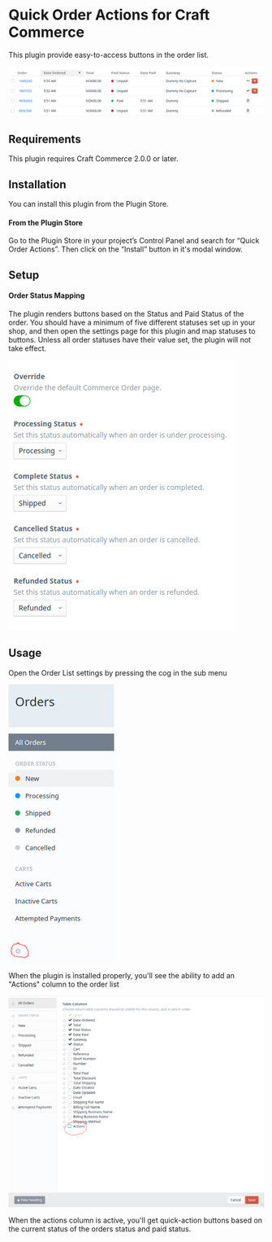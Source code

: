 # Quick Order Actions for Craft Commerce

This plugin provide easy-to-access buttons in the order list.

![Easy Order Management](readme/images/order_list_action_buttons.png "Easy Order Management")

## Requirements

This plugin requires Craft Commerce 2.0.0 or later.

## Installation

You can install this plugin from the Plugin Store.

#### From the Plugin Store

Go to the Plugin Store in your project’s Control Panel and search for “Quick Order Actions”. Then click on the “Install” button in it's modal window.

## Setup

#### Order Status Mapping
The plugin renders buttons based on the Status and Paid Status of the order. You should have a minimum of five different statuses set up in your shop, and then open the settings page for this plugin and map statuses to buttons.
Unless all order statuses have their value set, the plugin will not take effect.

![Plugin Settings](readme/images/plugin_settings.png "Plugin Settings")

## Usage
Open the Order List settings by pressing the cog in the sub menu

![Settings Cog](readme/images/order_list_settings.png "Settings Cog")

When the plugin is installed properly, you'll see the ability to add an "Actions" column to the order list

![Order List Settings](readme/images/order_list_settings_modal.png "Order List Settings")

When the actions column is active, you'll get quick-action buttons based on the current status of the orders status and paid status.